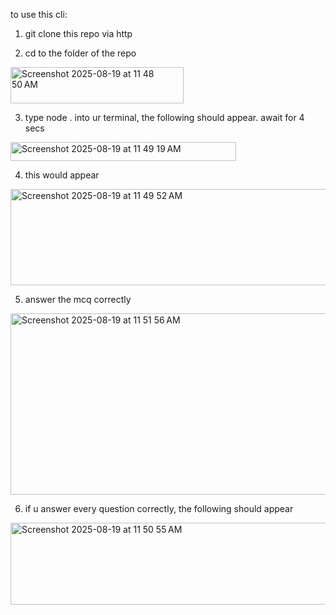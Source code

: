 to use this cli: 

1. git clone this repo via http
   
2. cd to the folder of the repo
<img width="277" height="58" alt="Screenshot 2025-08-19 at 11 48 50 AM" src="https://github.com/user-attachments/assets/2b1e9b1b-c85e-4a5a-b0a2-bcd1bc1e0699" />

3. type node . into ur terminal, the following should appear. await for 4 secs
<img width="361" height="30" alt="Screenshot 2025-08-19 at 11 49 19 AM" src="https://github.com/user-attachments/assets/eece6492-270c-4ecf-a000-c749186e1aac" />

4. this would appear
<img width="543" height="154" alt="Screenshot 2025-08-19 at 11 49 52 AM" src="https://github.com/user-attachments/assets/617111d9-8b92-4929-a33f-cecb66db0fc6" />

5. answer the mcq correctly
<img width="718" height="290" alt="Screenshot 2025-08-19 at 11 51 56 AM" src="https://github.com/user-attachments/assets/75958bb9-9314-4fb1-b445-e73c62a3bece" />

6. if u answer every question correctly, the following should appear
<img width="750" height="131" alt="Screenshot 2025-08-19 at 11 50 55 AM" src="https://github.com/user-attachments/assets/a0a8d3bd-e12a-405d-9ba3-87d738cd8559" />
